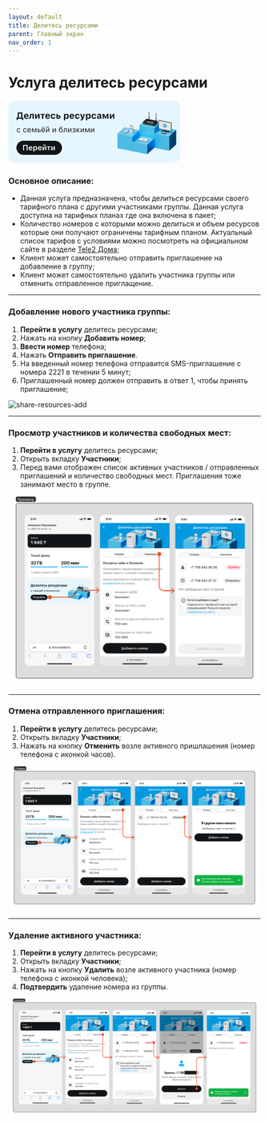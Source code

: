 ```yaml
---
layout: default
title: Делитесь ресурсами
parent: Главный экран
nav_order: 1
---
```


# Услуга делитесь ресурсами

![share-resources-banner](../assets/images/share-resources-banner.png)

### Основное описание:

- Данная услуга предназначена, чтобы делиться ресурсами своего тарифного плана с другими участниками группы. Данная услуга доступна на тарифных планах где она включена в пакет;
- Количество номеров с которыми можно делиться и объем ресурсов которые они получают ограничены тарифным планом. Актуальный список тарифов с условиями можно посмотреть на официальном сайте в разделе [Tele2 Дома](https://tele2.kz/new/tele2home);
- Клиент может самостоятельно отправить приглашение на добавление в группу;
- Клиент может самостоятельно удалить участника группы или отменить отправленное приглащение.

---

### Добавление нового участника группы:

1. **Перейти в услугу** делитесь ресурсами;
2. Нажать на кнопку **Добавить номер**;
3. **Ввести номер** телефона;
4. Нажать **Отправить приглашение**.
5. На введенный номер телефона отправится SMS-приглашение с номера 2221 в течении 5 минут;
6. Приглашенный номер должен отправить в ответ 1, чтобы принять приглашение;

![share-resources-add](/t2d-user-manual/docs/assets/images/share-resources-add.png)

---

### Просмотр участников и количества свободных мест:

1. **Перейти в услугу** делитесь ресурсами;
2. Открыть вкладку **Участники**;
3. Перед вами отображен список активных участников / отправленных приглашений и количество свободных мест. Приглашения тоже занимают место в группе.

![share-resources-participants](images/share-resources-participants.png)

---

### Отмена отправленного приглашения:

1. **Перейти в услугу** делитесь ресурсами;
2. Открыть вкладку **Участники**;
3. Нажать на кнопку **Отменить** возле активного пришлашения (номер телефона с иконкой часов).

![share-resources-cancellation](images/share-resources-cancellation.png)

---

### Удаление активного участника:

1. **Перейти в услугу** делитесь ресурсами;
2. Открыть вкладку **Участники**;
3. Нажать на кнопку **Удалить** возле активного участника (номер телефона с иконкой человека);
4. **Подтвердить** удаление номера из группы.

![share-resources-deleting](images/share-resources-deleting.png)